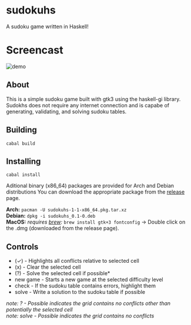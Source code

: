# sudokuhs
A sudoku game written in Haskell!

# Screencast
![demo](https://i.imgur.com/YhDexXX.gif)

## About
This is a simple sudoku game built with gtk3 using the haskell-gi
library. Sudokhs does not require any internet connection and is capabe of
generating, validating, and solving sudoku tables.

## Building
`cabal build`

## Installing
`cabal install`

Aditional binary (x86_64) packages are provided for Arch and Debian distributions
You can download the appropriate package from the [release](https://github.com/paroxayte/sudoku.hs/releases/tag/0.1.0) page.

**Arch:** `pacman -U sudokuhs-1-1-x86_64.pkg.tar.xz`
<BR/>
**Debian:** `dpkg -i sudokuhs_0.1-0.deb`
<BR/>
**MacOS:** *requires [brew](https://brew.sh/):* `brew install gtk+3 fontconfig` -> Double click on the .dmg (downloaded from the release page).

## Controls
* (✓) - Highlights all conflicts relative to selected cell
* (x) - Clear the selected cell
* (?) - Solve the selected cell if possible\*
* new game - Starts a new game at the selected difficulty level
* check    - If the sudoku table contains errors, highlight them
* solve    - Write a solution to the sudoku table if possible 

*note: ? - Possible indicates the grid contains no conflicts other than
  potentially the selected cell*
<BR/>
*note: solve - Possible indicates the grid contains no conflicts*
